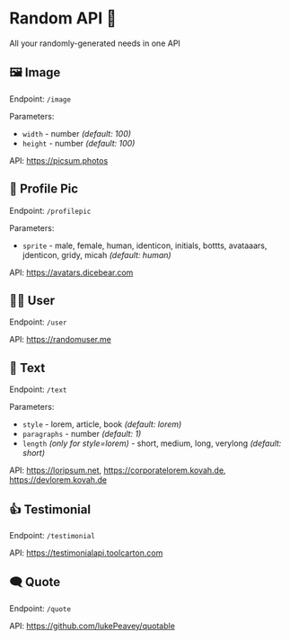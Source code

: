 # Random API 🎲

All your randomly-generated needs in one API

## 🖼 Image

Endpoint: `/image`

Parameters:

- `width` - number *(default: 100)*
- `height` - number *(default: 100)*

API: https://picsum.photos

## 🤳 Profile Pic

Endpoint: `/profilepic`

Parameters:

- `sprite` - male, female, human, identicon, initials, bottts, avataaars, jdenticon, gridy, micah *(default: human)*

API: https://avatars.dicebear.com

## 👨‍🦲 User

Endpoint: `/user`

API: https://randomuser.me

## 📃 Text

Endpoint: `/text`

Parameters:

- `style` - lorem, article, book *(default: lorem)*
- `paragraphs` - number *(default: 1)*
- `length` *(only for style=lorem)* - short, medium, long, verylong *(default: short)*

API: https://loripsum.net, https://corporatelorem.kovah.de, https://devlorem.kovah.de

## 👍 Testimonial

Endpoint: `/testimonial`

API: https://testimonialapi.toolcarton.com

## 🗨 Quote

Endpoint: `/quote`

API: https://github.com/lukePeavey/quotable
